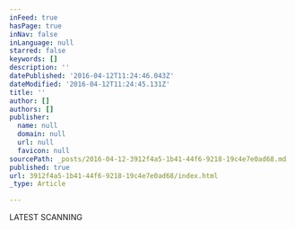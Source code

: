 ```yaml
---
inFeed: true
hasPage: true
inNav: false
inLanguage: null
starred: false
keywords: []
description: ''
datePublished: '2016-04-12T11:24:46.043Z'
dateModified: '2016-04-12T11:24:45.131Z'
title: ''
author: []
authors: []
publisher:
  name: null
  domain: null
  url: null
  favicon: null
sourcePath: _posts/2016-04-12-3912f4a5-1b41-44f6-9218-19c4e7e0ad68.md
published: true
url: 3912f4a5-1b41-44f6-9218-19c4e7e0ad68/index.html
_type: Article

---
```

LATEST SCANNING